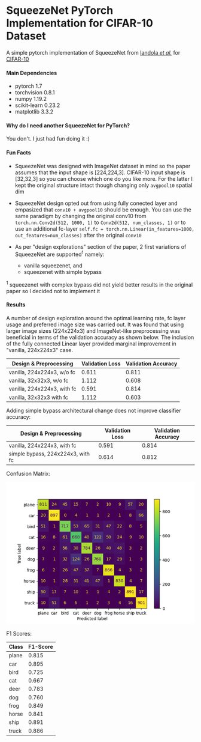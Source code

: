 SqueezeNet PyTorch Implementation for CIFAR-10 Dataset  
================================================================

A simple pytorch implementation of SqueezeNet from [Iandola *et al.*](https://arxiv.org/abs/1602.07360) for [CIFAR-10](https://www.cs.toronto.edu/~kriz/cifar.html) 

#### Main Dependencies
* pytorch 1.7
* torchvision 0.8.1
* numpy 1.19.2
* scikit-learn 0.23.2
* matplotlib 3.3.2

#### Why do I need another SqueezeNet for PyTorch?

You don't. I just had fun doing it :)

#### Fun Facts

* SqueezeNet was designed with ImageNet dataset in mind so the paper assumes that the 
input shape is [224,224,3]. CIFAR-10 input shape is [32,32,3] so you can choose which one do you like more. For the latter I kept the original structure intact though changing only `avgpool10` spatial dim

* SqueezeNet design opted out from using fully conected layer and empasized that `conv10 + avgpool10` should be enough. You can use the same paradigm by changing the original conv10 from 
`torch.nn.Conv2d(512, 1000, 1)` to `Conv2d(512, num_classes, 1)` or to use an additional fc-layer `self.fc = torch.nn.Linear(in_features=1000, out_features=num_classes)` after the original `conv10`

* As per "design explorations" section of the paper, 2 first variations of SqueezeNet are supported<sup>1</sup> namely: 
    * vanilla squeezenet, and
    * squeezenet with simple bypass

<sup>1</sup> squeezenet with complex bypass did not yield better results in the original paper so I decided not to implement it

#### Results

A number of design exploration around the optimal learning rate, fc layer usage and preferred image size was carried out.
It was found that using larger image sizes (224x224x3) and ImageNet-like preprocessing was beneficial in terms of the validation accuracy as shown below. The inclusion of the fully connected Linear layer provided marginal improvement in "vanilla, 224x224x3" case.

| Design & Preprocessing | Validation Loss | Validation Accuracy
| --- | --- | --- |
| vanilla, 224x224x3, w/o fc | 0.611 | 0.811 |
| vanilla, 32x32x3, w/o fc | 1.112 | 0.608 |
| vanilla, 224x224x3, with fc | 0.591 | 0.814 |
| vanilla, 32x32x3 with fc | 1.112 | 0.603 |

Adding simple bypass architectural change does not improve classifier accuracy:

| Design & Preprocessing | Validation Loss | Validation Accuracy
| --- | --- | --- |
| vanilla, 224x224x3, with fc | 0.591 | 0.814 |
| simple bypass, 224x224x3, with fc | 0.614 | 0.812 |

Confusion Matrix:

![Alt text](./results/confusion_matrix.png?raw=true)


F1 Scores:

| Class | F1-Score |
| --- | --- |
|plane|0.815|
|car|0.895|
|bird|0.725|
|cat|0.667|
|deer|0.783|
|dog|0.760|
|frog|0.849|
|horse|0.841|
|ship|0.891|
|truck|0.886|
